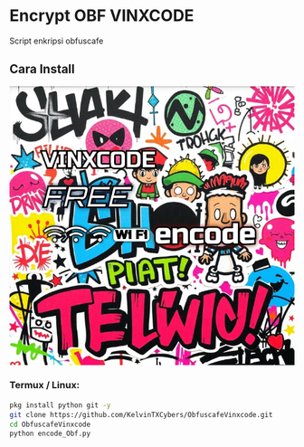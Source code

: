 # Encrypt OBF VINXCODE

Script enkripsi obfuscafe

## Cara Install

![Profile Picture](IMG_20250511_101946.jpg)

### Termux / Linux:
```bash
pkg install python git -y
git clone https://github.com/KelvinTXCybers/ObfuscafeVinxcode.git
cd ObfuscafeVinxcode
python encode_Obf.py
